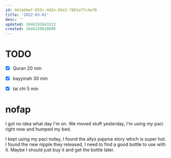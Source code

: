 ```yaml
---
id: b61ebbef-655c-4d2e-93e2-7001e77c4e70
title: '2022-03-01'
desc: ''
updated: 1646192843313
created: 1646159010000
---
```


# TODO

- [x] Quran 20 min
- [x] bayyinah 30 min
- [x] tai chi 5 min


# nofap

I got no idea what day I'm on. We moved stuff yesterday, I'm using my paci right now and humped my bed.

I kept using my paci today, I found the allys pajama story which is super hot. I found the new nipple they released, I need to find a good bottle to use with it. Maybe I should just buy it and get the bottle later.